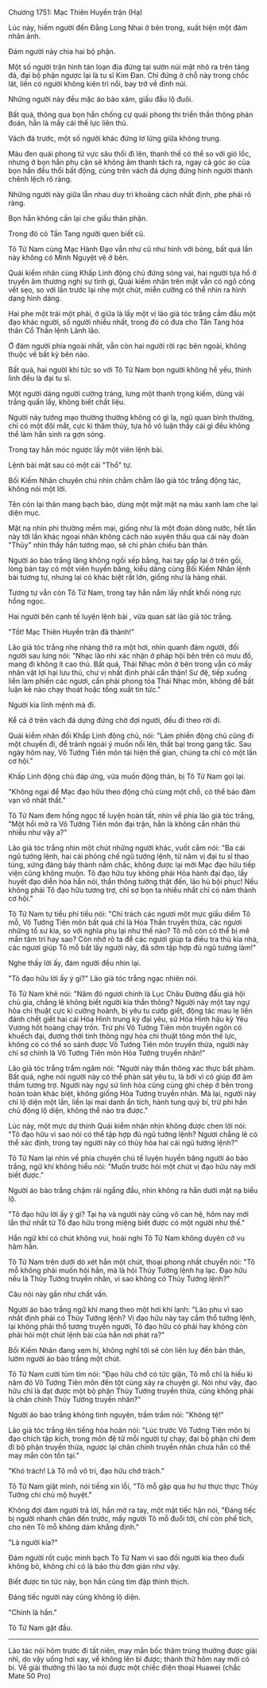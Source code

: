 




Chương 1751: Mạc Thiên Huyền trận (Hạ)


Lúc này, hiếm người đến Đằng Long Nhai ở bên trong, xuất hiện một đám nhân ảnh.

Đám người này chia hai bộ phận.

Một số người trận hình tán loạn địa đứng tại sườn núi mặt nhô ra trên tảng đá, đại bộ phận ngược lại là tu sĩ Kim Đan. Chỉ đứng ở chỗ này trong chốc lát, liền có người không kiên trì nổi, bay trở về đỉnh núi.

Những người này đều mặc áo bào xám, giấu đầu lộ đuôi.

Bất quá, thông qua bọn hắn chống cự quái phong thi triển thần thông phán đoán, hẳn là mấy cái thế lực liên thủ.

Vách đá trước, một số người khác đứng lơ lửng giữa không trung.

Màu đen quái phong từ vực sâu thổi đi lên, thanh thế có thể so với gió lốc, nhưng ở bọn hắn phụ cận sẽ không âm thanh tách ra, ngay cả góc áo của bọn hắn đều thổi bất động, cùng trên vách đá dựng đứng hình người thành chênh lệch rõ ràng.

Những người này giữa lẫn nhau duy trì khoảng cách nhất định, phe phái rõ ràng.

Bọn hắn không cần lại che giấu thân phận.

Trong đó có Tần Tang người quen biết cũ.

Tô Tử Nam cùng Mạc Hành Đạo vẫn như cũ như hình với bóng, bất quá lần này không có Minh Nguyệt vệ ở bên.

Quái kiểm nhân cùng Khấp Linh động chủ đứng sóng vai, hai người tựa hồ ở truyền âm thương nghị sự tình gì, Quái kiểm nhân trên mặt vẫn có ngô công vết sẹo, so với lần trước lại nhẹ một chút, miễn cưỡng có thể nhìn ra hình dạng hình dáng.

Hai phe một trái một phải, ở giữa là lấy một vị lão giả tóc trắng cầm đầu một đạo khác người, số người nhiều nhất, trong đó có đưa cho Tần Tang hóa thân Cổ Thần lệnh Lãnh lão.

Ở đám người phía ngoài nhất, vẫn còn hai người rời rạc bên ngoài, không thuộc về bất kỳ bên nào.

Bất quá, hai người khí tức so với Tô Tử Nam bọn người không hề yếu, thình lình đều là đại tu sĩ.

Một người dáng người cường tráng, lưng một thanh trọng kiếm, dùng vải trắng quấn lấy, không biết chất liệu.

Người này tướng mạo thường thường không có gì lạ, ngũ quan bình thường, chỉ có một đôi mắt, cực kì thâm thúy, tựa hồ vô luận thấy cái gì đều không thể làm hắn sinh ra gợn sóng.

Trong tay hắn móc ngược lấy một viên lệnh bài.

Lệnh bài mặt sau có một cái "Thổ" tự.

Bối Kiếm Nhân chuyên chú nhìn chằm chằm lão giả tóc trắng động tác, không nói một lời.

Tên còn lại thân mang bạch bào, dùng một mặt mặt nạ màu xanh lam che lại diện mục.

Mặt nạ nhìn phi thường mềm mại, giống như là một đoàn dòng nước, hết lần này tới lần khác ngoại nhân không cách nào xuyên thấu qua cái này đoàn "Thủy" nhìn thấy hắn tướng mạo, sẽ chỉ phản chiếu bản thân.

Người áo bào trắng lăng không ngồi xếp bằng, hai tay gấp lại ở trên gối, lòng bàn tay có một viên huyền băng, kiểu dáng cùng Bối Kiếm Nhân lệnh bài tương tự, nhưng lại có khác biệt rất lớn, giống như là hàng nhái.

Tương tự vẫn còn Tô Tử Nam, trong tay hắn nắm lấy nhất khối nóng rực hồng ngọc.

Hai người bên cạnh tế luyện lệnh bài , vừa quan sát lão giả tóc trắng.

"Tốt! Mạc Thiên Huyền trận đã thành!"

Lão giả tóc trắng nhẹ nhàng thở ra một hơi, nhìn quanh đám người, đối người sau lưng nói: "Nhạc lão nhi xác nhận ở pháp hội bên trên có mưu đồ, mang đi không ít cao thủ. Bất quá, Thái Nhạc môn ở bên trong vẫn có mấy nhân vật lợi hại lưu thủ, chư vị nhất định phải cẩn thận! Sư đệ, tiếp xuống liền làm phiền các ngươi, cần phải phong tỏa Thái Nhạc môn, không để bất luận kẻ nào chạy thoát hoặc tống xuất tin tức."

Người kia lĩnh mệnh mà đi.

Kể cả ở trên vách đá dựng đứng chờ đợi người, đều đi theo rời đi.

Quái kiểm nhân đối Khấp Linh động chủ, nói: "Làm phiền động chủ cũng đi một chuyến đi, để tránh ngoài ý muốn nổi lên, thất bại trong gang tấc. Sau ngày hôm nay, Vô Tướng Tiên môn tái hiện thế gian, chúng ta chỉ có một lần cơ hội."

Khấp Linh động chủ đáp ứng, vừa muốn động thân, bị Tô Tử Nam gọi lại.

"Không ngại để Mạc đạo hữu theo động chủ cùng một chỗ, có thể bảo đảm vạn vô nhất thất."

Tô Tử Nam đem hồng ngọc tế luyện hoàn tất, nhìn về phía lão giả tóc trắng, "Một hồi mở ra Vô Tướng Tiên môn đại trận, hẳn là không cần nhân thủ nhiều như vậy a?"

Lão giả tóc trắng nhìn một chút những người khác, vuốt cằm nói: "Ba cái ngũ tướng lệnh, hai cái phỏng chế ngũ tướng lệnh, từ năm vị đại tu sĩ thao túng, xứng đáng bảy thành nắm chắc, không được lại mời Mạc đạo hữu tiếp viện cũng không muộn. Tô đạo hữu tuy không phải Hỏa hành đại đạo, lấy huyết đạo diễn hóa hắn nói, thần thông tưởng thật đến, lão hủ bội phục! Nếu không phải Tô đạo hữu tương trợ, chỉ sợ bọn ta nhiều nhất chỉ có năm thành cơ hội."

Tô Tử Nam tự tiếu phi tiếu nói: "Chỉ trách các ngươi một mực giấu diếm Tô mỗ, Vô Tướng Tiên môn bất quá chỉ là Hóa Thần truyền thừa, các ngươi những tổ sư kia, so với nghĩa phụ lại như thế nào? Tô mỗ còn có thể bị mê mẩn tâm trí hay sao? Còn nhớ rõ ta để các ngươi giúp ta điều tra thù kia nhà, các ngươi giúp Tô mỗ bắt lấy người này, đã sớm tập hợp đủ ngũ tướng làm!"

Nghe thấy lời ấy, đám người đều nhìn lại.

"Tô đạo hữu lời ấy ý gì?" Lão giả tóc trắng ngạc nhiên nói.

Tô Tử Nam khẽ nói: "Năm đó ngươi chính là Lục Châu Đường đấu giá hội chủ gia, chẳng lẽ không biết người kia thần thông? Người này một tay ngự hỏa chi thuật cực kì cường hoành, bị yêu tu cướp giết, động tác mau lẹ liền đánh chết giết hai cái Hóa Hình trung kỳ đại yêu, sử Hóa Hình hậu kỳ Yêu Vương hốt hoảng chạy trốn. Trừ phi Vô Tướng Tiên môn truyền ngôn có khuếch đại, đương thời tinh thông ngự hỏa chi thuật tông môn thế lực, không có có thể so sánh được Vô Tướng Tiên môn truyền thừa, người này chỉ sợ chính là Vô Tướng Tiên môn Hỏa Tướng truyền nhân!"

Lão giả tóc trắng trầm ngâm nói: "Người này thần thông xác thực bất phàm. Bất quá, nghe nói người này có thể phản sát yêu tu, là bởi vì có giúp đỡ âm thầm tương trợ. Người này ngự sử linh hỏa cũng cùng ghi chép ở bên trong hoàn toàn khác biệt, không giống Hỏa Tướng truyền nhân. Mà lại, người này chỉ lộ diện một lần, liền lại mai danh ẩn tích, hành tung quỷ bí, trừ phi hắn chủ động lộ diện, không thể nào tra được."

Lúc này, một mực dự thính Quái kiểm nhân nhịn không được chen lời nói: "Tô đạo hữu vì sao nói có thể tập hợp đủ ngũ tướng lệnh? Ngươi chẳng lẽ có thể xác định, trong tay người này có thủy hỏa hai cái ngũ tướng lệnh?"

Tô Tử Nam lại nhìn về phía chuyên chú tế luyện huyền băng người áo bào trắng, ngữ khí không hiểu nói: "Muốn trước hỏi một chút vị đạo hữu này mới biết được."

Người áo bào trắng chậm rãi ngẩng đầu, nhìn không ra hắn dưới mặt nạ biểu lộ.

"Tô đạo hữu lời ấy ý gì? Tại hạ và người này cũng vô can hệ, hôm nay mới lần thứ nhất từ Tô đạo hữu trong miệng biết được có một người như thế."

Hắn ngữ khí có chút không vui, hoài nghi Tô Tử Nam không duyên cớ vu hãm hắn.

Tô Tử Nam trên dưới dò xét hắn một chút, thoại phong nhất chuyển nói: "Tô mỗ không phải muốn hỏi hắn, mà là hỏi Thủy Tướng lệnh hạ lạc. Đạo hữu nếu là Thủy Tướng truyền nhân, vì sao không có Thủy Tướng lệnh?"

Câu nói này gần như chất vấn.

Người áo bào trắng ngữ khí mang theo một hơi khí lạnh: "Lão phu vì sao nhất định phải có Thủy Tướng lệnh? Vị đạo hữu này tay cầm thổ tướng lệnh, lại không phải thổ tương truyền người, Tô đạo hữu có phải hay không còn phải hỏi một chút lệnh bài của hắn nơi phát ra?"

Bối Kiếm Nhân đang xem hí, không nghĩ tới sẽ còn liên luỵ đến bản thân, lườm người áo bào trắng một chút.

Tô Tử Nam cười tủm tỉm nói: "Đạo hữu chớ có tức giận, Tô mỗ chỉ là hiếu kì năm đó Vô Tướng Tiên môn đến tột cùng xảy ra chuyện gì. Nói như vậy, đạo hữu chỉ là đạt được một bộ phận Thủy Tướng truyền thừa, cũng không phải là chân chính Thủy Tướng truyền nhân?"

Người áo bào trắng không tình nguyện, trầm trầm nói: "Không tệ!"

Lão giả tóc trắng lên tiếng hòa hoãn nói: "Lúc trước Vô Tướng Tiên môn bị đạo chích tập kích, trong môn đệ tử mỗi người tự chạy, đại bộ phận chỉ đem đi bộ phận truyền thừa, ngược lại chân chính truyền nhân chưa hẳn có thể may mắn còn tồn tại."

"Khó trách! Là Tô mỗ vô tri, đạo hữu chớ trách."

Tô Tử Nam giật mình, nói tiếng xin lỗi, "Tô mỗ gặp qua hư hư thực thực Thủy Tướng chi chủ mộ huyệt."

Không đợi đám người trả lời, hắn mở ra tay, một mặt tiếc hận nói, "Đáng tiếc bị người nhanh chân đến trước, mấy người Tô mỗ đuổi tới, chỉ còn phế tích, cho nên Tô mỗ không dám khẳng định."

"Là người kia?"

Đám người rốt cuộc minh bạch Tô Tử Nam vì sao đối người kia theo đuổi không bỏ, không chỉ có là báo thù đơn giản như vậy.

Biết được tin tức này, bọn hắn cũng tim đập thình thịch.

Đáng tiếc người này cũng không lộ diện.

"Chính là hắn."

Tô Tử Nam gật đầu.

----------------
Lão tác nói hôm trước đi tất niên, may mắn bốc thăm trúng thưởng được giải nhì, do vậy uống hơi xay, về không lên bì được; thành thử hôm nay mới có bi.
Về giải thưởng thì lão ta nói được một chiếc điện thoại Huawei (chắc Mate 50 Pro)




